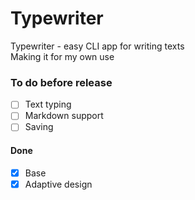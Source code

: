# Typewriter
Typewriter - easy CLI app for writing texts    
Making it for my own use  
### To do before release
- [ ] Text typing
- [ ] Markdown support
- [ ] Saving
#### Done
- [x] Base
- [x] Adaptive design
